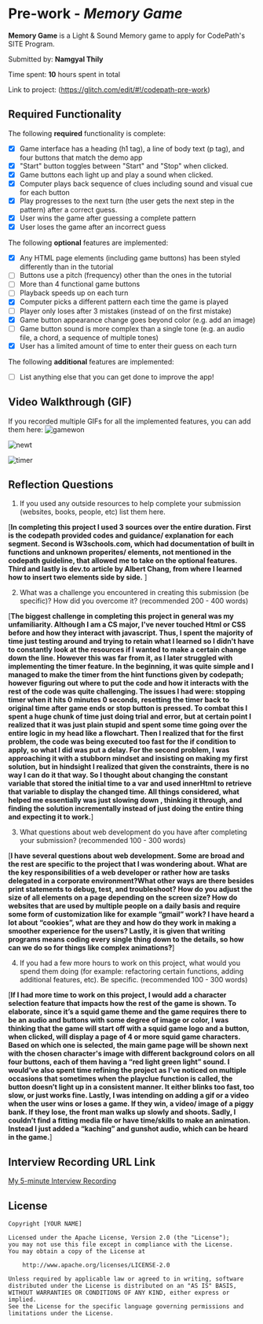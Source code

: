 # Pre-work - *Memory Game*

**Memory Game** is a Light & Sound Memory game to apply for CodePath's SITE Program. 

Submitted by: **Namgyal Thily**

Time spent: **10** hours spent in total

Link to project: (https://glitch.com/edit/#!/codepath-pre-work)

## Required Functionality

The following **required** functionality is complete:

* [X] Game interface has a heading (h1 tag), a line of body text (p tag), and four buttons that match the demo app
* [X] "Start" button toggles between "Start" and "Stop" when clicked. 
* [X] Game buttons each light up and play a sound when clicked. 
* [X] Computer plays back sequence of clues including sound and visual cue for each button
* [X] Play progresses to the next turn (the user gets the next step in the pattern) after a correct guess. 
* [X] User wins the game after guessing a complete pattern
* [X] User loses the game after an incorrect guess

The following **optional** features are implemented:

* [X] Any HTML page elements (including game buttons) has been styled differently than in the tutorial
* [ ] Buttons use a pitch (frequency) other than the ones in the tutorial
* [ ] More than 4 functional game buttons
* [ ] Playback speeds up on each turn
* [X] Computer picks a different pattern each time the game is played
* [ ] Player only loses after 3 mistakes (instead of on the first mistake)
* [X] Game button appearance change goes beyond color (e.g. add an image)
* [ ] Game button sound is more complex than a single tone (e.g. an audio file, a chord, a sequence of multiple tones)
* [X] User has a limited amount of time to enter their guess on each turn

The following **additional** features are implemented:

- [ ] List anything else that you can get done to improve the app!

## Video Walkthrough (GIF)


If you recorded multiple GIFs for all the implemented features, you can add them here:
![gamewon](https://user-images.githubusercontent.com/74562633/160172920-f45f2d13-11cc-4add-96cf-aae6fdd15a31.gif)

![newt](https://user-images.githubusercontent.com/74562633/160175272-b2e90206-81df-4587-9bbb-9b48c4b93f5f.gif)


![timer](https://user-images.githubusercontent.com/74562633/160175246-65c85cb5-d7d5-4dc5-baa8-e01d3202d3a4.gif)



## Reflection Questions
1. If you used any outside resources to help complete your submission (websites, books, people, etc) list them here. 

[**In completing this project I used 3 sources over the entire duration. First is the codepath provided codes and guidance/ explanation for each segment. Second is W3schools.com, which had documentation of built in functions and unknown properites/ elements, not mentioned in the codepath guideline, that allowed me to take on the optional features. Third and lastly is dev.to article by Albert Chang, from where I learned how to insert two elements side by side.** ]

2. What was a challenge you encountered in creating this submission (be specific)? How did you overcome it? (recommended 200 - 400 words) 

[**The biggest challenge in completing this project in general was my unfamiliarity. Although I am a CS major, I've never touched Html or CSS before and how they interact with javascript. Thus, I spent the majority of time just testing around and trying to retain what I learned so I didn't have to constantly look at the resources if I wanted to make a certain change down the line. However this was far from it, as I later struggled with implementing the timer feature. In the beginning, it was quite simple and I managed to make the timer from the hint functions given by codepath; however figuring out where to put the code and how it interacts with the rest of the code was quite challenging. The issues I had were: stopping timer when it hits 0 minutes 0 seconds, resetting the timer back to original time after game ends or stop button is pressed. To combat this I spent a huge chunk of time just doing trial and error, but at certain point I realized that it was just plain stupid and spent some time going over the entire logic in my head like a flowchart. Then I realized that for the first problem, the code was being executed too fast for the if condition to apply, so what I did was put a delay. For the second problem, I was approaching it with a stubborn mindset and insisting on making my first solution, but in hindsight I realized that given the constraints, there is no way I can do it that way. So I thought about changing the constant variable that stored the initial time to a var and used innerHtml to retrieve that variable to display the changed time. All things considered, what helped me essentially was just slowing down , thinking it through, and finding the solution incrementally instead of just doing the entire thing and expecting it to work.**]

3. What questions about web development do you have after completing your submission? (recommended 100 - 300 words) 

[**I have several questions about web development. Some are broad and the rest are specific to the project that I was wondering about. What are the key responsibilities of a web developer or rather how are tasks delegated in a corporate environment?What other ways are there besides print statements to debug, test, and troubleshoot? How do you adjust the size of all elements on a page depending on the screen size? How do websites that are used by multiple people on a daily basis and require some form of customization like for example “gmail” work? I have heard a lot about “cookies”, what are they and how do they work in making a smoother experience for the users? Lastly, it is given that writing programs  means coding every single thing down to the details, so how can we do so for things like complex animations?**]

4. If you had a few more hours to work on this project, what would you spend them doing (for example: refactoring certain functions, adding additional features, etc). Be specific. (recommended 100 - 300 words) 

[**If I had more time to work on this project, I would add a character selection feature that impacts how the rest of the game is shown. To elaborate, since it’s a squid game theme and the game requires there to be an audio and buttons with some degree of image or color, I was thinking that the game will start off with a squid game logo and a button, when clicked, will display a page of 4 or more squid game characters. Based on which one is selected, the main game page will be shown next with the chosen character's image with different background colors on all four buttons, each of them having a “red light green light” sound. I would’ve also spent time refining the project as I’ve noticed on multiple occasions that sometimes when the playclue function is called, the button doesn’t light up in a consistent manner. It either blinks too fast, too slow, or just works fine. Lastly, I was intending on adding a gif or a video when the user wins or loses a game. If they win, a video/ image of a piggy bank. If they lose, the front man walks up slowly and shoots. Sadly, I couldn’t find a fitting media file or have time/skills to make an animation. Instead I just added a “kaching” and gunshot audio, which can be heard in the game.**]



## Interview Recording URL Link

[My 5-minute Interview Recording](https://ccny.zoom.us/rec/share/Iu22c2NjdBRoV8NWD9BCVOFpVrHmRWw3LeudcD6aoq2PgQF2ZxUZD98QJb_Ka0mO.sjSsKwJdNbTRwuIc?startTime=1648693634000 (Passcode: qmY#!9U+))


## License

    Copyright [YOUR NAME]

    Licensed under the Apache License, Version 2.0 (the "License");
    you may not use this file except in compliance with the License.
    You may obtain a copy of the License at

        http://www.apache.org/licenses/LICENSE-2.0

    Unless required by applicable law or agreed to in writing, software
    distributed under the License is distributed on an "AS IS" BASIS,
    WITHOUT WARRANTIES OR CONDITIONS OF ANY KIND, either express or implied.
    See the License for the specific language governing permissions and
    limitations under the License.
